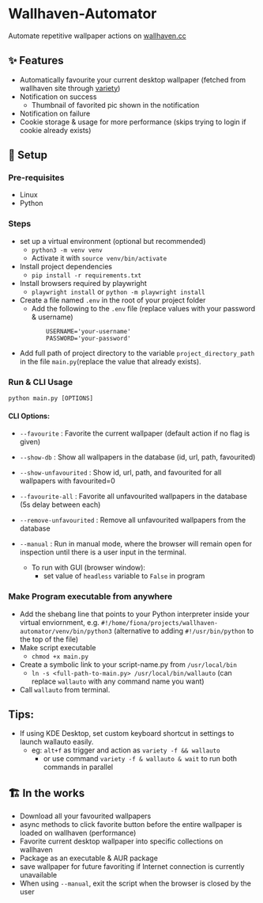 # Wallhaven-Automator

Automate repetitive wallpaper actions on [wallhaven.cc](https://wallhaven.cc)

## ✨ Features

- Automatically favourite your current desktop wallpaper (fetched from wallhaven site through [variety](https://github.com/varietywalls/variety))
- Notification on success
  - Thumbnail of favorited pic shown in the notification
- Notification on failure
- Cookie storage & usage for more performance (skips trying to login if cookie already exists)

## 🔰 Setup
### Pre-requisites

- Linux
- Python

### Steps

- set up a virtual environment (optional but recommended)
  - `python3 -m venv venv`
  - Activate it with `source venv/bin/activate`
- Install project dependencies
  - `pip install -r requirements.txt`
- Install browsers required by playwright
  - `playwright install` or `python -m playwright install`
- Create a file named `.env` in the root of your project folder
    - Add the following to the `.env` file (replace values with your password & username)
        ```
            USERNAME='your-username'
            PASSWORD='your-password'
        ```
- Add full path of project directory to the variable `project_directory_path` in the file `main.py`(replace the value that already exists).

### Run & CLI Usage

 `python main.py [OPTIONS]`

#### CLI Options:

- `--favourite` : Favorite the current wallpaper (default action if no flag is given)
- `--show-db` : Show all wallpapers in the database (id, url, path, favourited)
- `--show-unfavourited` : Show id, url, path, and favourited for all wallpapers with favourited=0
- `--favourite-all` : Favorite all unfavourited wallpapers in the database (5s delay between each)
- `--remove-unfavourited` : Remove all unfavourited wallpapers from the database
- `--manual` : Run in manual mode, where the browser will remain open for inspection until there is a user input in the terminal.

  - To run with GUI (browser window):
    - set value of `headless` variable to `False` in program

### Make Program executable from anywhere

- Add the shebang line that points to your Python interpreter inside your virtual enviornment, e.g. `#!/home/fiona/projects/wallhaven-automator/venv/bin/python3`   (alternative to adding `#!/usr/bin/python` to the top of the file)
- Make script executable
  - `chmod +x main.py`
- Create a symbolic link to your script-name.py from `/usr/local/bin` 
  - `ln -s <full-path-to-main.py> /usr/local/bin/wallauto`  (can replace `wallauto` with any command name you want)
- Call `wallauto` from terminal.

## Tips:

- If using KDE Desktop, set custom keyboard shortcut in settings to launch wallauto easily.
  - eg: `alt+f` as trigger and action as `variety -f && wallauto`
    - or use command `variety -f & wallauto & wait` to run both commands in parallel
## 🏗 In the works

- Download all your favourited wallpapers
- async methods to click favorite button before the entire wallpaper is loaded on wallhaven (performance)
- Favorite current desktop wallpaper into specific collections on wallhaven
- Package as an executable & AUR package
- save wallpaper for future favoriting if Internet connection is currently unavailable
- When using `--manual`, exit the script when the browser is closed by the user
